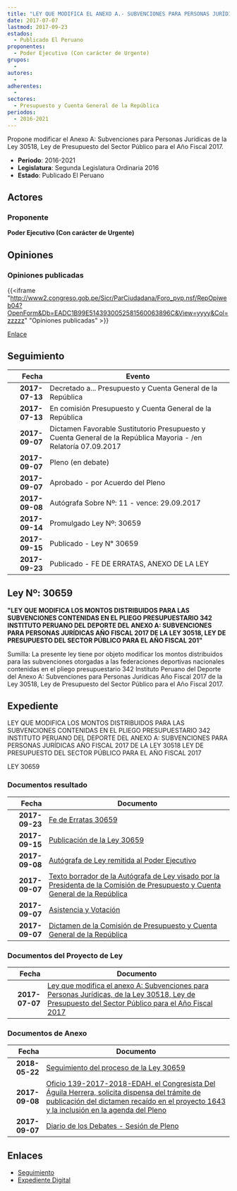 ```yaml
---
title: "LEY QUE MODIFICA EL ANEXO A.- SUBVENCIONES PARA PERSONAS JURÍDICAS DE LA LEY 30518, LEY DE PRESUPUESTO DEL SECTOR PÚBLICO PARA EL AÑO FISCAL 2017"
date: 2017-07-07
lastmod: 2017-09-23
estados: 
  - Publicado El Peruano
proponentes: 
  - Poder Ejecutivo (Con carácter de Urgente)
grupos: 
  - 
autores: 
  - 
adherentes: 
  - 
sectores: 
  - Presupuesto y Cuenta General de la República
periodos: 
  - 2016-2021
---
```


Propone modificar el Anexo A: Subvenciones para Personas Jurídicas de la Ley 30518, Ley de Presupuesto del Sector Público para el Año Fiscal 2017.

- **Periodo**: 2016-2021
- **Legislatura**: Segunda Legislatura Ordinaria 2016
- **Estado**: Publicado El Peruano

## Actores

### Proponente

**Poder Ejecutivo (Con carácter de Urgente)**


## Opiniones

### Opiniones publicadas

{{<iframe "http://www2.congreso.gob.pe/Sicr/ParCiudadana/Foro_pvp.nsf/RepOpiweb04?OpenForm&Db=EADC1B99E5143930052581560063896C&View=yyyy&Col=zzzzz" "Opiniones publicadas" >}}

[Enlace](http://www2.congreso.gob.pe/Sicr/ParCiudadana/Foro_pvp.nsf/RepOpiweb04?OpenForm&Db=EADC1B99E5143930052581560063896C&View=yyyy&Col=zzzzz)

## Seguimiento

| Fecha | Evento |
|------:|--------|
| **2017-07-13** | Decretado a... Presupuesto y Cuenta General de la República|
| **2017-07-13** | En comisión Presupuesto y Cuenta General de la República|
| **2017-09-07** | Dictamen Favorable Sustitutorio Presupuesto y Cuenta General de la República Mayoria - /en Relatoría 07.09.2017|
| **2017-09-07** | Pleno (en debate)|
| **2017-09-07** | Aprobado - por Acuerdo del Pleno|
| **2017-09-08** | Autógrafa Sobre Nº: 11 - vence: 29.09.2017|
| **2017-09-14** | Promulgado Ley Nº: 30659|
| **2017-09-15** | Publicado - Ley N° 30659|
| **2017-09-23** | Publicado - FE DE ERRATAS, ANEXO DE LA LEY|

## Ley Nº: 30659

**"LEY QUE MODIFICA LOS MONTOS DISTRIBUIDOS PARA LAS SUBVENCIONES CONTENIDAS EN EL PLIEGO PRESUPUESTARIO 342 INSTITUTO PERUANO DEL DEPORTE DEL ANEXO A: SUBVENCIONES PARA PERSONAS JURÍDICAS AÑO FISCAL 2017 DE LA LEY 30518, LEY DE PRESUPUESTO DEL SECTOR PÚBLICO PARA EL AÑO FISCAL 201"**

Sumilla: La presente ley tiene por objeto modificar los montos distribuidos para las subvenciones otorgadas a las federaciones deportivas nacionales contenidas en el pliego presupuestario 342 Instituto Peruano del Deporte del Anexo A: Subvenciones para Personas Jurídicas Año Fiscal 2017 de la Ley 30518, Ley de Presupuesto del Sector Público para el Año Fiscal 2017.


## Expediente

LEY QUE MODIFICA LOS MONTOS DISTRIBUIDOS PARA LAS SUBVENCIONES CONTENIDAS EN EL PLIEGO PRESUPUESTARIO 342 INSTITUTO PERUANO DEL DEPORTE DEL ANEXO A: SUBVENCIONES PARA PERSONAS JURÍDICAS AÑO FISCAL 2017 DE LA LEY 30518 LEY DE PRESUPUESTO DEL SECTOR PÚBLICO PARA EL AÑO FISCAL 2017

LEY 30659


### Documentos resultado

| Fecha | Documento |
|------:|--------|
| **2017-09-23** | [Fe de Erratas 30659](http://www.leyes.congreso.gob.pe/Documentos/2016_2021/ADLP/Fe_Erratas/30659-FE.pdf) |
| **2017-09-15** | [Publicación de la Ley 30659](http://www.leyes.congreso.gob.pe/Documentos/2016_2021/ADLP/Normas_Legales/30659-LEY.pdf) |
| **2017-09-08** | [Autógrafa de Ley remitida al Poder Ejecutivo](http://www.leyes.congreso.gob.pe/Documentos/2016_2021/ADLP/Texto_Aprobado/AU0164320170908.pdf) |
| **2017-09-07** | [Texto borrador de la Autógrafa de Ley visado por la Presidenta de la Comisión de Presupuesto y Cuenta General de la República](http://www.leyes.congreso.gob.pe/Documentos/2016_2021/Texto_Borrador_de_Autografa/BAU0164320170907.pdf) |
| **2017-09-07** | [Asistencia y Votación](http://www.leyes.congreso.gob.pe/Documentos/2016_2021/Asistencia_y_Votacion/Proyectos_de_Ley/AV0164320170907..pdf) |
| **2017-09-07** | [Dictamen de la Comisión de Presupuesto y Cuenta General de la República](http://www.leyes.congreso.gob.pe/Documentos/2016_2021/Dictamenes/Proyectos_de_Ley/01643DC17MAY20170907..pdf) |

### Documentos del Proyecto de Ley

| Fecha | Documento |
|------:|--------|
| **2017-07-07** | [Ley que modifica el anexo A: Subvenciones para Personas Jurídicas, de la Ley 30518, Ley de Presupuesto del Sector Público para el Año Fiscal 2017](http://www.leyes.congreso.gob.pe/Documentos/2016_2021/Proyectos_de_Ley_y_de_Resoluciones_Legislativas/PL0164320170707..pdf) |

### Documentos de Anexo

| Fecha | Documento |
|------:|--------|
| **2018-05-22** | [Seguimiento del proceso de la Ley 30659](http://www.leyes.congreso.gob.pe/Documentos/2016_2021/Seguimiento_de_Proyectos_de_Ley/01643PL20180522.pdf) |
| **2017-09-08** | [Oficio 139-2017-2018-EDAH, el Congresista Del Águila Herrera, solicita dispensa del trámite de publicación del dictamen recaído en el proyecto 1643 y la inclusión en la agenda del Pleno](http://www.leyes.congreso.gob.pe/Documentos/2016_2021/Seguimiento_de_Proyectos_de_Ley/00940PL20170614.pdf) |
| **2017-09-07** | [Diario de los Debates - Sesión de Pleno](http://www2.congreso.gob.pe/Sicr/DiarioDebates/Publicad.nsf/SesionesPleno/05256D6E0073DFE9052581950060EBDD/$FILE/PLO-2017-9.pdf) |

## Enlaces 

- [Seguimiento](http://www2.congreso.gob.pehttp://www2.congreso.gob.pe/Sicr/TraDocEstProc/CLProLey2016.nsf/f7fff46988ca05b1052578e100829cc7/2c9f14f8179530ef05258156005a6c45?OpenDocument)
- [Expediente Digital](http://www2.congreso.gob.pehttp://www2.congreso.gob.pe/Sicr/TraDocEstProc/CLProLey2016.nsf/f7fff46988ca05b1052578e100829cc7/2c9f14f8179530ef05258156005a6c45?OpenDocument&Click=05257FB7005EB655.eb71d0cf91d8294e05256cdf006b5706/$Body/0.1C6C)
